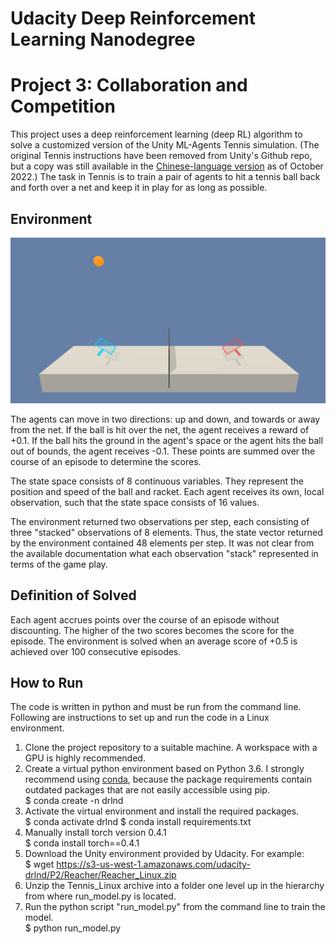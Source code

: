# Udacity Deep Reinforcement Learning Nanodegree
# Project 3: Collaboration and Competition

This project uses a deep reinforcement learning (deep RL) algorithm to solve a customized version of the Unity ML-Agents Tennis simulation. (The original Tennis instructions have been removed from Unity's Github repo, but a copy was still available in the [Chinese-language version](https://github.com/Unity-Technologies/ml-agents/blob/d34f3cd6ee078782b22341e4ceb958359069ab60/docs/localized/zh-CN/docs/Learning-Environment-Examples.md#tennis) as of October 2022.) The task in Tennis is to train a pair of agents to hit a tennis ball back and forth over a net and keep it in play for as long as possible.

## Environment

![](tennis.png)

The agents can move in two directions: up and down, and towards or away from the net. If the ball is hit over the net, the agent receives a reward of +0.1. If the ball hits the ground in the agent's space or the agent hits the ball out of bounds, the agent receives -0.1. These points are summed over the course of an episode to determine the scores.

The state space consists of 8 continuous variables. They represent the position and speed of the ball and racket. Each agent receives its own, local observation, such that the state space consists of 16 values. 

The environment returned two observations per step, each consisting of three "stacked" observations of 8 elements. Thus, the state vector returned by the environment contained 48 elements per step. It was not clear from the available documentation what each observation "stack" represented in terms of the game play.

## Definition of Solved

Each agent accrues points over the course of an episode without discounting. The higher of the two scores becomes the score for the episode. The environment is solved when an average score of +0.5 is achieved over 100 consecutive episodes. 

## How to Run

The code is written in python and must be run from the command line.
Following are instructions to set up and run the code in a Linux environment. 

1. Clone the project repository to a suitable machine. A workspace with a GPU is highly recommended. 
2. Create a virtual python environment based on Python 3.6. I strongly recommend using [conda](https://docs.conda.io/en/latest/miniconda.html), because the package requirements contain outdated packages that are not easily accessible using pip.  
    $ conda create -n drlnd
3. Activate the virtual environment and install the required packages.  
    $ conda activate drlnd
    $ conda install requirements.txt
4. Manually install torch version 0.4.1  
    $ conda install torch==0.4.1
5. Download the Unity environment provided by Udacity. For example:  
    $ wget https://s3-us-west-1.amazonaws.com/udacity-drlnd/P2/Reacher/Reacher_Linux.zip
6. Unzip the Tennis_Linux archive into a folder one level up in the hierarchy from where run_model.py is located.
7. Run the python script "run_model.py" from the command line to train the model.  
    $ python run_model.py
